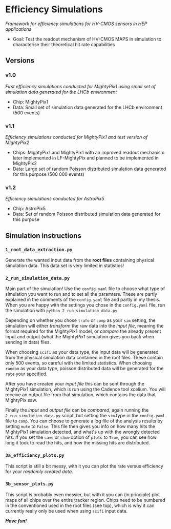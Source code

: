 # Efficiency Simulations

*Framework for efficiency simulations for HV-CMOS sensors in HEP applications*

- Goal: Test the readout mechanism of HV-CMOS MAPS in simulation to characterise their theoretical hit rate capabilities

## Versions

### v1.0
*First efficiency simulations conducted for MightyPix1 using small set of simulation data generated for the LHCb environment*
- Chip: MightyPix1
- Data: Small set of simulation data generated for the LHCb environment (500 events)

### v1.1

*Efficiency simulations conducted for MightyPix1 and test version of MightyPix2*
- Chips: MightyPix1 and MightyPix1 with an improved readout mechanism later implemented in LF-MightyPix and planned to be implemented in MightyPix2
- Data: Large set of random Poisson distributed simulation data generated for this purpose (500 000 events)

### v1.2
*Efficiency simulations conducted for AstroPix5*
- Chip: AstroPix5
- Data: Set of random Poisson distributed simulation data generated for this purpose

## Simulation instructions

### `1_root_data_extraction.py`

Generate the wanted input data from the **root files** containing physical simulation data. This data set is very limited in statistics!

### `2_run_simulation_data.py`

Main part of the simulation! Use the `config.yaml` file to choose what type of simulation you want to run and to set all the paramters. These are partly explained in the comments of the `config.yaml` file and partly in my thesis. When you are happy with the settings you chose in the `config.yaml` file, run the simulation with `python 2_run_simulation_data.py`.

Depending on whether you chose `trafo` or `comp` as your `sim` setting, the simulation will either _transform_ the raw data into the _input file_, meaning the format required for the MightyPix1 model, or _compare_ the already present input and output (what the MightyPix1 simulation gives you back when sending in data) files.

When choosing `scifi` as your data type, the input data will be generated from the physical simulation data contained in the root files. These contain only 500 events, so careful with the limited statistics. When choosing `random` as your data type, poisson distributed data will be generated for the `rate` your specified.

After you have created your _input file_ this can be sent through the MightyPix1 simulation, which is run using the Cadence tool xcelium. You will receive an output file from that simulation, which contains the data that MightyPix saw.

Finally the _input_ and _output file_ can be _compared_, again running the `2_run_simulation_data.py` script, but setting the `sim` type in the `config.yaml` file to `comp`. You can choose to generate a log file of the analysis results by setting `mute` to `False`. This file then gives you info on how many hits the MightyPix1 simulation detected, and what's up with the wrongly detected hits. If you set the `save` or `show` option of `plots` to `True`, you can see how long it took to read the hits, and how the missing hits are distributed.

### `3a_efficiency_plots.py`

This script is still a bit messy, with it you can plot the rate versus efficiency for your _randomly created data_.

### ``3b_sensor_plots.py``

This script is probably even messier, but with it you can (in principle) plot maps of all chips over the entire tracker region. Chips need to be numbered in the conventioned used in the root files (see top), which is why it can currently really only be used when using `scifi` input data.

**_Have fun!_**
